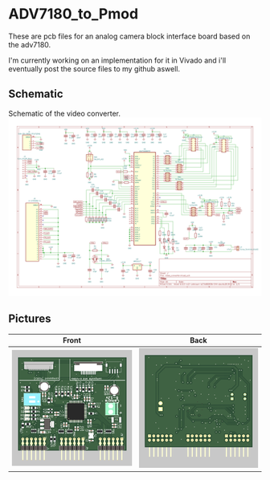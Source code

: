 # ADV7180_to_Pmod
These are pcb files for an analog camera block interface board based on the adv7180.

I'm currently working on an implementation for it in Vivado and i'll eventually post the source files to my github aswell.

## Schematic

Schematic of the video converter.
![Schematic](./img/video_converter.svg)

## Pictures

| Front | Back |
|---|---|
|![front](./img/PCB_FRONT.png) | ![back](./img/PCB_BACK.png) |

